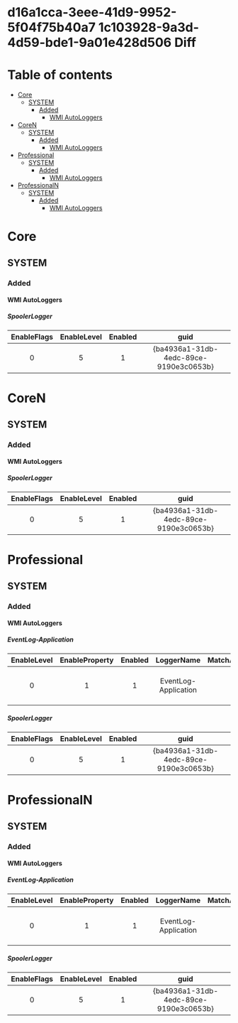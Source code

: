 
d16a1cca-3eee-41d9-9952-5f04f75b40a7 1c103928-9a3d-4d59-bde1-9a01e428d506 Diff
==============================================================================

Table of contents
=================

* [Core](#core)
	* [SYSTEM](#system)
		* [Added](#added)
			* [WMI AutoLoggers](#wmi-autologgers)
* [CoreN](#coren)
	* [SYSTEM](#system)
		* [Added](#added)
			* [WMI AutoLoggers](#wmi-autologgers)
* [Professional](#professional)
	* [SYSTEM](#system)
		* [Added](#added)
			* [WMI AutoLoggers](#wmi-autologgers)
* [ProfessionalN](#professionaln)
	* [SYSTEM](#system)
		* [Added](#added)
			* [WMI AutoLoggers](#wmi-autologgers)

# Core

## SYSTEM

### Added

#### WMI AutoLoggers

##### SpoolerLogger

|EnableFlags|EnableLevel|Enabled|guid|
| :---: | :---: | :---: | :---: |
|0|5|1|{ba4936a1-31db-4edc-89ce-9190e3c0653b}|

# CoreN

## SYSTEM

### Added

#### WMI AutoLoggers

##### SpoolerLogger

|EnableFlags|EnableLevel|Enabled|guid|
| :---: | :---: | :---: | :---: |
|0|5|1|{ba4936a1-31db-4edc-89ce-9190e3c0653b}|

# Professional

## SYSTEM

### Added

#### WMI AutoLoggers

##### EventLog-Application

|EnableLevel|EnableProperty|Enabled|LoggerName|MatchAllKeyword|MatchAnyKeyword|guid|
| :---: | :---: | :---: | :---: | :---: | :---: | :---: |
|0|1|1|EventLog-Application|0|2305843009213693952|{6e0df32c-7f11-54f7-e8ee-5ad4032727ce}|

##### SpoolerLogger

|EnableFlags|EnableLevel|Enabled|guid|
| :---: | :---: | :---: | :---: |
|0|5|1|{ba4936a1-31db-4edc-89ce-9190e3c0653b}|

# ProfessionalN

## SYSTEM

### Added

#### WMI AutoLoggers

##### EventLog-Application

|EnableLevel|EnableProperty|Enabled|LoggerName|MatchAllKeyword|MatchAnyKeyword|guid|
| :---: | :---: | :---: | :---: | :---: | :---: | :---: |
|0|1|1|EventLog-Application|0|2305843009213693952|{6e0df32c-7f11-54f7-e8ee-5ad4032727ce}|

##### SpoolerLogger

|EnableFlags|EnableLevel|Enabled|guid|
| :---: | :---: | :---: | :---: |
|0|5|1|{ba4936a1-31db-4edc-89ce-9190e3c0653b}|
